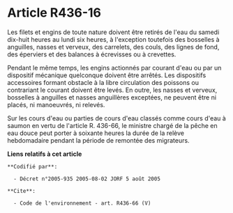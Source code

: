 # Article R436-16

Les filets et engins de toute nature doivent être retirés de l'eau du samedi dix-huit heures au lundi six heures, à
l'exception toutefois des bosselles à anguilles, nasses et verveux, des carrelets, des couls, des lignes de fond, des
éperviers et des balances à écrevisses ou à crevettes.

Pendant le même temps, les engins actionnés par courant d'eau ou par un dispositif mécanique quelconque doivent être arrêtés.
Les dispositifs accessoires formant obstacle à la libre circulation des poissons ou contrariant le courant doivent être
levés. En outre, les nasses et verveux, bosselles à anguilles et nasses anguillères exceptées, ne peuvent être ni placés, ni
manoeuvrés, ni relevés.

Sur les cours d'eau ou parties de cours d'eau classés comme cours d'eau à saumon en vertu de l'article R. 436-66, le ministre
chargé de la pêche en eau douce peut porter à soixante heures la durée de la relève hebdomadaire pendant la période de
remontée des migrateurs.

**Liens relatifs à cet article**

	**Codifié par**:

	  - Décret n°2005-935 2005-08-02 JORF 5 août 2005

	**Cite**:

	  - Code de l'environnement - art. R436-66 (V)
